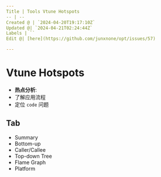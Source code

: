 ```yaml
---
Title | Tools Vtune Hotspots
-- | --
Created @ | `2024-04-20T19:17:10Z`
Updated @| `2024-04-21T02:24:44Z`
Labels | ``
Edit @| [here](https://github.com/junxnone/opt/issues/57)

---
```

# Vtune Hotspots

- **热点分析**: 
- 了解应用流程
- 定位 `code` 问题

## Tab

- Summary
- Bottom-up
- Caller/Callee
- Top-down Tree
- Flame Graph 
- Platform
